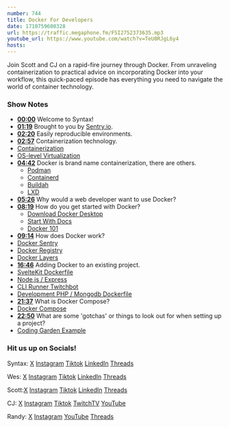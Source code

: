 ```yaml
---
number: 744
title: Docker For Developers
date: 1710759600328
url: https://traffic.megaphone.fm/FSI2752373635.mp3
youtube_url: https://www.youtube.com/watch?v=TeU0RJgL6y4
hosts: 
---
```


Join Scott and CJ on a rapid-fire journey through Docker. From unraveling containerization to practical advice on incorporating Docker into your workflow, this quick-paced episode has everything you need to navigate the world of container technology.

### Show Notes

* **[00:00](#t=00:00)** Welcome to Syntax!
* **[01:19](#t=01:19)** Brought to you by [Sentry.io](www.sentry.io/syntax).
* **[02:20](#t=02:20)** Easily reproducible environments.
* **[02:57](#t=02:57)** Containerization technology.
* [Containerization](https://en.wikipedia.org/wiki/Containerization_(computing))
* [OS-level Virtualization](https://en.wikipedia.org/wiki/OS-level_virtualization)
* **[04:42](#t=04:42)** Docker is brand name containerization, there are others.
    * [Podman](https://podman.io/)
    * [Containerd](https://containerd.io/)
    * [Buildah](https://buildah.io/)
    * [LXD](https://canonical.com/lxd)
* **[05:26](#t=05:26)** Why would a web developer want to use Docker?
* **[08:19](#t=08:19)** How do you get started with Docker?
    * [Download Docker Desktop](https://www.docker.com/products/docker-desktop/)
    * [Start With Docs](https://docs.docker.com/guides/get-started/)
    * [Docker 101](https://www.docker.com/101-tutorial/)
* **[09:14](#t=09:14)** How does Docker work?
* [Docker Sentry](https://hub.docker.com/r/getsentry/sentry)
* [Docker Registry](https://docs.docker.com/registry/)
* [Docker Layers](https://docs.docker.com/build/guide/layers/)
* **[16:46](#t=16:46)** Adding Docker to an existing project.
* [SvelteKit Dockerfile](https://github.com/CodingGarden/listd/blob/main/Dockerfile)
* [Node.js / Express](https://github.com/CodingGarden/entropychat.app/blob/master/server/Dockerfile)
* [CLI Runner Twitchbot](https://github.com/CodingGarden/twitch-team-shoutout-bot/blob/master/Dockerfile)
* [Development PHP / Mongodb Dockerfile](https://github.com/CodingGarden/AMA/blob/master/2023-02-08/look-at-php/Dockerfile)
* **[21:37](#t=21:37)** What is Docker Compose?
* [Docker Compose](https://docs.docker.com/compose/)
* **[22:50](#t=22:50)** What are some 'gotchas' or things to look out for when setting up a project?
* [Coding Garden Example](https://github.com/CodingGarden/entropychat.app/blob/master/server/Dockerfile)

### Hit us up on Socials!

Syntax: [X](https://twitter.com/syntaxfm) [Instagram](https://www.instagram.com/syntax_fm/) [Tiktok](https://www.tiktok.com/@syntaxfm) [LinkedIn](https://www.linkedin.com/company/96077407/admin/feed/posts/) [Threads](https://www.threads.net/@syntax_fm)

Wes: [X](https://twitter.com/wesbos) [Instagram](https://www.instagram.com/wesbos/) [Tiktok](https://www.tiktok.com/@wesbos) [LinkedIn](https://www.linkedin.com/in/wesbos/) [Threads](https://www.threads.net/@wesbos)

Scott:[X](https://twitter.com/stolinski) [Instagram](https://www.instagram.com/stolinski/) [Tiktok](https://www.tiktok.com/@stolinski) [LinkedIn](https://www.linkedin.com/in/stolinski/) [Threads](https://www.threads.net/@stolinski)

CJ: [X](https://twitter.com/coding_garden) [Instagram](https://www.instagram.com/coding.garden/) [Tiktok](https://www.tiktok.com/@coding.garden) [TwitchTV](https://www.twitch.tv/codinggarden) [YouTube](https://www.youtube.com/@CodingGarden)

Randy: [X](https://twitter.com/randyrektor) [Instagram](https://www.instagram.com/randyrektor/) [YouTube](https://www.youtube.com/@randyrektor) [Threads](https://www.threads.net/@randyrektor)
